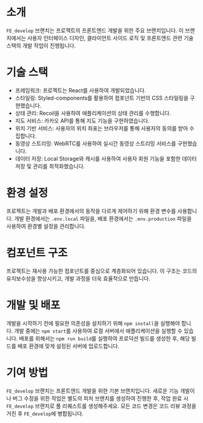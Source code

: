 # 소개
`FE_develop` 브랜치는 프로젝트의 프론트엔드 개발을 위한 주요 브랜치입니다. 이 브랜치에서는 사용자 인터페이스 디자인, 클라이언트 사이드 로직 및 프론트엔드 관련 기술 스택의 개발 작업이 진행됩니다.

# 기술 스택
- 프레임워크: 프로젝트는 React를 사용하여 개발되었습니다.
- 스타일링: Styled-components를 활용하여 컴포넌트 기반의 CSS 스타일링을 구현했습니다.
- 상태 관리: Recoil을 사용하여 애플리케이션의 상태 관리를 수행합니다.
- 지도 서비스: 카카오 API를 통해 지도 기능을 구현하였습니다.
- 위치 기반 서비스: 사용자의 위치 좌표는 브라우저를 통해 사용자의 동의를 받아 수집합니다.
- 동영상 스트리밍: WebRTC를 사용하여 실시간 동영상 스트리밍 서비스를 구현했습니다.
- 데이터 저장: Local Storage와 캐시를 사용하여 사용자 회원 기능을 포함한 데이터 저장 및 관리를 최적화했습니다.

# 환경 설정
프로젝트는 개발과 배포 환경에서의 동작을 다르게 제어하기 위해 환경 변수를 사용합니다. 개발 환경에서는 `.env.local` 파일을, 배포 환경에서는 `.env.production` 파일을 사용하여 환경별 설정을 관리합니다.

# 컴포넌트 구조
프로젝트는 재사용 가능한 컴포넌트를 중심으로 계층화되어 있습니다. 이 구조는 코드의 유지보수성을 향상시키고, 개발 과정을 더욱 효율적으로 만듭니다.

# 개발 및 배포
개발을 시작하기 전에 필요한 의존성을 설치하기 위해 `npm install`을 실행해야 합니다. 개발 중에는 `npm start`를 사용하여 로컬 서버에서 애플리케이션을 실행할 수 있습니다. 배포를 위해서는 `npm run build`를 실행하여 프로덕션 빌드를 생성한 후, 해당 빌드를 배포 환경에 맞게 설정된 서버에 업로드합니다.

# 기여 방법
`FE_develop` 브랜치는 프론트엔드 개발을 위한 기본 브랜치입니다. 새로운 기능 개발이나 버그 수정을 위한 작업은 별도의 피처 브랜치를 생성하여 진행한 후, 작업 완료 시 `FE_develop` 브랜치로 풀 리퀘스트를 생성해주세요. 모든 코드 변경은 코드 리뷰 과정을 거친 후 `FE_develop`에 병합됩니다.
